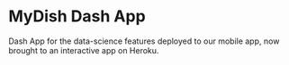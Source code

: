 # MyDish Dash App

Dash App for the data-science features deployed to our mobile app, now brought to an interactive app on Heroku.
